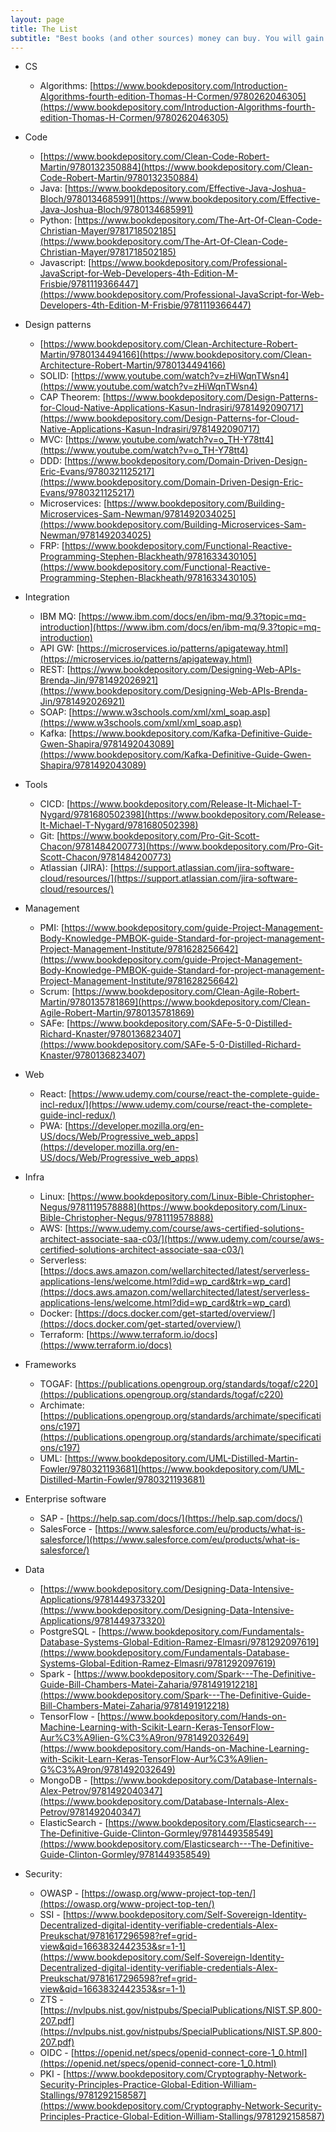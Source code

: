 ```yaml
---
layout: page
title: The List
subtitle: "Best books (and other sources) money can buy. You will gain the most comprehensive insight into all relevant technologies. Caution: you will need months/years to study."
---
```


- CS
  - Algorithms: [https://www.bookdepository.com/Introduction-Algorithms-fourth-edition-Thomas-H-Cormen/9780262046305](https://www.bookdepository.com/Introduction-Algorithms-fourth-edition-Thomas-H-Cormen/9780262046305)

- Code
  - [https://www.bookdepository.com/Clean-Code-Robert-Martin/9780132350884](https://www.bookdepository.com/Clean-Code-Robert-Martin/9780132350884)
  - Java: [https://www.bookdepository.com/Effective-Java-Joshua-Bloch/9780134685991](https://www.bookdepository.com/Effective-Java-Joshua-Bloch/9780134685991)
  - Python: [https://www.bookdepository.com/The-Art-Of-Clean-Code-Christian-Mayer/9781718502185](https://www.bookdepository.com/The-Art-Of-Clean-Code-Christian-Mayer/9781718502185)
  - Javascript: [https://www.bookdepository.com/Professional-JavaScript-for-Web-Developers-4th-Edition-M-Frisbie/9781119366447](https://www.bookdepository.com/Professional-JavaScript-for-Web-Developers-4th-Edition-M-Frisbie/9781119366447)


- Design patterns
  - [https://www.bookdepository.com/Clean-Architecture-Robert-Martin/9780134494166](https://www.bookdepository.com/Clean-Architecture-Robert-Martin/9780134494166)
  - SOLID: [https://www.youtube.com/watch?v=zHiWqnTWsn4](https://www.youtube.com/watch?v=zHiWqnTWsn4)
  - CAP Theorem: [https://www.bookdepository.com/Design-Patterns-for-Cloud-Native-Applications-Kasun-Indrasiri/9781492090717](https://www.bookdepository.com/Design-Patterns-for-Cloud-Native-Applications-Kasun-Indrasiri/9781492090717)
  - MVC: [https://www.youtube.com/watch?v=o_TH-Y78tt4](https://www.youtube.com/watch?v=o_TH-Y78tt4)
  - DDD: [https://www.bookdepository.com/Domain-Driven-Design-Eric-Evans/9780321125217](https://www.bookdepository.com/Domain-Driven-Design-Eric-Evans/9780321125217)
  - Microservices: [https://www.bookdepository.com/Building-Microservices-Sam-Newman/9781492034025](https://www.bookdepository.com/Building-Microservices-Sam-Newman/9781492034025)
  - FRP: [https://www.bookdepository.com/Functional-Reactive-Programming-Stephen-Blackheath/9781633430105](https://www.bookdepository.com/Functional-Reactive-Programming-Stephen-Blackheath/9781633430105)

- Integration
  - IBM MQ: [https://www.ibm.com/docs/en/ibm-mq/9.3?topic=mq-introduction](https://www.ibm.com/docs/en/ibm-mq/9.3?topic=mq-introduction)
  - API GW: [https://microservices.io/patterns/apigateway.html](https://microservices.io/patterns/apigateway.html)
  - REST: [https://www.bookdepository.com/Designing-Web-APIs-Brenda-Jin/9781492026921](https://www.bookdepository.com/Designing-Web-APIs-Brenda-Jin/9781492026921)
  - SOAP: [https://www.w3schools.com/xml/xml_soap.asp](https://www.w3schools.com/xml/xml_soap.asp)
  - Kafka: [https://www.bookdepository.com/Kafka-Definitive-Guide-Gwen-Shapira/9781492043089](https://www.bookdepository.com/Kafka-Definitive-Guide-Gwen-Shapira/9781492043089)

- Tools
  - CICD: [https://www.bookdepository.com/Release-It-Michael-T-Nygard/9781680502398](https://www.bookdepository.com/Release-It-Michael-T-Nygard/9781680502398)
  - Git: [https://www.bookdepository.com/Pro-Git-Scott-Chacon/9781484200773](https://www.bookdepository.com/Pro-Git-Scott-Chacon/9781484200773)
  - Atlassian (JIRA): [https://support.atlassian.com/jira-software-cloud/resources/](https://support.atlassian.com/jira-software-cloud/resources/)

- Management
  - PMI: [https://www.bookdepository.com/guide-Project-Management-Body-Knowledge-PMBOK-guide-Standard-for-project-management-Project-Management-Institute/9781628256642](https://www.bookdepository.com/guide-Project-Management-Body-Knowledge-PMBOK-guide-Standard-for-project-management-Project-Management-Institute/9781628256642)
  - Scrum: [https://www.bookdepository.com/Clean-Agile-Robert-Martin/9780135781869](https://www.bookdepository.com/Clean-Agile-Robert-Martin/9780135781869)
  - SAFe: [https://www.bookdepository.com/SAFe-5-0-Distilled-Richard-Knaster/9780136823407](https://www.bookdepository.com/SAFe-5-0-Distilled-Richard-Knaster/9780136823407)
    
- Web
  - React: [https://www.udemy.com/course/react-the-complete-guide-incl-redux/](https://www.udemy.com/course/react-the-complete-guide-incl-redux/)
  - PWA: [https://developer.mozilla.org/en-US/docs/Web/Progressive_web_apps](https://developer.mozilla.org/en-US/docs/Web/Progressive_web_apps)

- Infra
  - Linux: [https://www.bookdepository.com/Linux-Bible-Christopher-Negus/9781119578888](https://www.bookdepository.com/Linux-Bible-Christopher-Negus/9781119578888)
  - AWS: [https://www.udemy.com/course/aws-certified-solutions-architect-associate-saa-c03/](https://www.udemy.com/course/aws-certified-solutions-architect-associate-saa-c03/)
  - Serverless: [https://docs.aws.amazon.com/wellarchitected/latest/serverless-applications-lens/welcome.html?did=wp_card&trk=wp_card](https://docs.aws.amazon.com/wellarchitected/latest/serverless-applications-lens/welcome.html?did=wp_card&trk=wp_card)
  - Docker: [https://docs.docker.com/get-started/overview/](https://docs.docker.com/get-started/overview/)
  - Terraform: [https://www.terraform.io/docs](https://www.terraform.io/docs)

- Frameworks
  - TOGAF: [https://publications.opengroup.org/standards/togaf/c220](https://publications.opengroup.org/standards/togaf/c220)
  - Archimate: [https://publications.opengroup.org/standards/archimate/specifications/c197](https://publications.opengroup.org/standards/archimate/specifications/c197)
  - UML: [https://www.bookdepository.com/UML-Distilled-Martin-Fowler/9780321193681](https://www.bookdepository.com/UML-Distilled-Martin-Fowler/9780321193681)

- Enterprise software
  - SAP - [https://help.sap.com/docs/](https://help.sap.com/docs/)
  - SalesForce - [https://www.salesforce.com/eu/products/what-is-salesforce/](https://www.salesforce.com/eu/products/what-is-salesforce/)

- Data
  - [https://www.bookdepository.com/Designing-Data-Intensive-Applications/9781449373320](https://www.bookdepository.com/Designing-Data-Intensive-Applications/9781449373320)
  - PostgreSQL - [https://www.bookdepository.com/Fundamentals-Database-Systems-Global-Edition-Ramez-Elmasri/9781292097619](https://www.bookdepository.com/Fundamentals-Database-Systems-Global-Edition-Ramez-Elmasri/9781292097619)
  - Spark - [https://www.bookdepository.com/Spark---The-Definitive-Guide-Bill-Chambers-Matei-Zaharia/9781491912218](https://www.bookdepository.com/Spark---The-Definitive-Guide-Bill-Chambers-Matei-Zaharia/9781491912218)
  - TensorFlow - [https://www.bookdepository.com/Hands-on-Machine-Learning-with-Scikit-Learn-Keras-TensorFlow-Aur%C3%A9lien-G%C3%A9ron/9781492032649](https://www.bookdepository.com/Hands-on-Machine-Learning-with-Scikit-Learn-Keras-TensorFlow-Aur%C3%A9lien-G%C3%A9ron/9781492032649)
  - MongoDB - [https://www.bookdepository.com/Database-Internals-Alex-Petrov/9781492040347](https://www.bookdepository.com/Database-Internals-Alex-Petrov/9781492040347)
  - ElasticSearch - [https://www.bookdepository.com/Elasticsearch---The-Definitive-Guide-Clinton-Gormley/9781449358549](https://www.bookdepository.com/Elasticsearch---The-Definitive-Guide-Clinton-Gormley/9781449358549)
  
- Security:
  - OWASP - [https://owasp.org/www-project-top-ten/](https://owasp.org/www-project-top-ten/)
  - SSI - [https://www.bookdepository.com/Self-Sovereign-Identity-Decentralized-digital-identity-verifiable-credentials-Alex-Preukschat/9781617296598?ref=grid-view&qid=1663832442353&sr=1-1](https://www.bookdepository.com/Self-Sovereign-Identity-Decentralized-digital-identity-verifiable-credentials-Alex-Preukschat/9781617296598?ref=grid-view&qid=1663832442353&sr=1-1)
  - ZTS - [https://nvlpubs.nist.gov/nistpubs/SpecialPublications/NIST.SP.800-207.pdf](https://nvlpubs.nist.gov/nistpubs/SpecialPublications/NIST.SP.800-207.pdf)
  - OIDC - [https://openid.net/specs/openid-connect-core-1_0.html](https://openid.net/specs/openid-connect-core-1_0.html)
  - PKI - [https://www.bookdepository.com/Cryptography-Network-Security-Principles-Practice-Global-Edition-William-Stallings/9781292158587](https://www.bookdepository.com/Cryptography-Network-Security-Principles-Practice-Global-Edition-William-Stallings/9781292158587)
